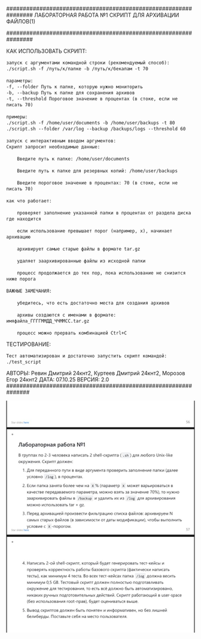 ################################################################
                  ЛАБОРАТОРНАЯ РАБОТА №1
               СКРИПТ ДЛЯ АРХИВАЦИИ ФАЙЛОВ(1)

################################################################

КАК ИСПОЛЬЗОВАТЬ СКРИПТ:

    запуск с аргументами командной строки (рекомендуемый способ):
    ./script.sh -f /путь/к/папке -b /путь/к/бекапам -t 70

    параметры:
    -f, --folder Путь к папке, которую нужно мониторить
    -b, --backup Путь к папке для сохранения архивов
    -t, --threshold Пороговое значение в процентах (в стоке, если не писать 70)

    примеры:
    ./script.sh -f /home/user/documents -b /home/user/backups -t 80
    ./script.sh --folder /var/log --backup /backups/logs --threshold 60

    запуск с интерактивным вводом аргументов:
    Скрипт запросит необходимые данные:

        Введите путь к папке: /home/user/documents

        Введите путь к папке для резервных копий: /home/user/backups

        Введите пороговое значение в процентах: 70 (в стоке, если не писать 70)

    как что работает:

        проверяет заполнение указанной папки в процентах от раздела диска где находится

        если использование превышает порог (например, x), начинает архивацию

        архивирует самые старые файлы в формате tar.gz

        удаляет заархивированные файлы из исходной папки

        процесс продолжается до тех пор, пока использование не снизится ниже порога

    ВАЖНЫЕ ЗАМЕЧАНИЯ:

        убедитесь, что есть достаточно места для создания архивов

        архивы создаются с именами в формате: имяфайла_ГГГГММДД_ЧЧММСС.tar.gz

        процесс можно прервать комбинацией Ctrl+C
        
ТЕСТИРОВАНИЕ:

    Тест автоматизирован и достаточно запустить скрипт командой: ./test_script

АВТОРЫ: Ревин Дмитрий 24кнт2, Куртеев Дмитрий 24кнт2, Морозов Егор 24кнт2
ДАТА: 07.10.25
ВЕРСИЯ: 2.0
###############################################################

![Скриншот интерфейса](/TS/newts.jpg)

